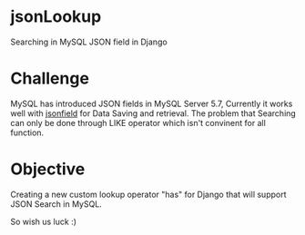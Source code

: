 # jsonLookup
Searching in MySQL JSON field in Django

# Challenge

MySQL has introduced JSON fields in MySQL Server 5.7, Currently it works well with [jsonfield](https://github.com/bradjasper/django-jsonfield) for Data Saving and retrieval. The problem that Searching can only be done through LIKE operator which isn't convinent for all function.

# Objective

Creating a new custom lookup operator "has" for Django that will support JSON Search in MySQL.

So wish us luck :)
